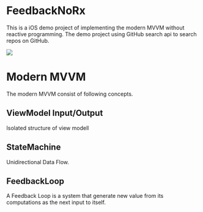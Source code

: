 # FeedbackNoRx
This is a iOS demo project of implementing the modern MVVM without reactive programming.
The demo project using GitHub search api to search repos on GitHub.

![](/doc/screenshot.gif)


# Modern MVVM
The modern MVVM consist of following concepts.
## ViewModel Input/Output
Isolated structure of view modell
## StateMachine
Unidirectional Data Flow.
## FeedbackLoop 
A Feedback Loop is a system that generate new value from its computations as the next input to itself.
